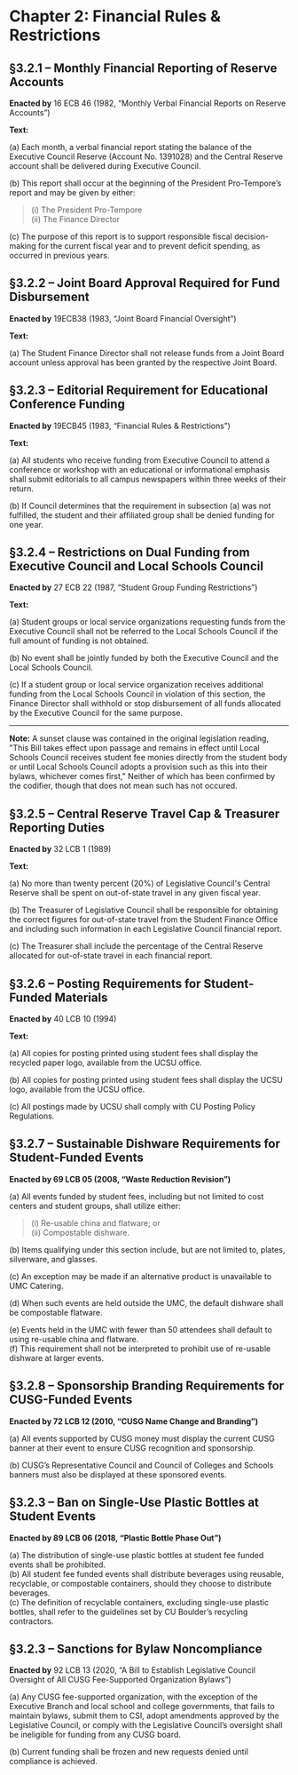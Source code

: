 # Chapter 2: Financial Rules & Restrictions

## §3.2.1 – Monthly Financial Reporting of Reserve Accounts

**Enacted by** 16 ECB 46 (1982, “Monthly Verbal Financial Reports on Reserve Accounts”)

**Text:**

(a) Each month, a verbal financial report stating the balance of the Executive Council Reserve (Account No. 1391028) and the Central Reserve account shall be delivered during Executive Council.

(b) This report shall occur at the beginning of the President Pro-Tempore’s report and may be given by either:  
> (i) The President Pro-Tempore  
> (ii) The Finance Director

(c) The purpose of this report is to support responsible fiscal decision-making for the current fiscal year and to prevent deficit spending, as occurred in previous years.

## §3.2.2 – Joint Board Approval Required for Fund Disbursement

**Enacted by** 19ECB38 (1983, “Joint Board Financial Oversight”)

**Text:**

(a) The Student Finance Director shall not release funds from a Joint Board account unless approval has been granted by the respective Joint Board.

## §3.2.3 – Editorial Requirement for Educational Conference Funding

**Enacted by** 19ECB45 (1983, “Financial Rules & Restrictions”)

**Text:**

(a) All students who receive funding from Executive Council to attend a conference or workshop with an educational or informational emphasis shall submit editorials to all campus newspapers within three weeks of their return.

(b) If Council determines that the requirement in subsection (a) was not fulfilled, the student and their affiliated group shall be denied funding for one year.

## §3.2.4 – Restrictions on Dual Funding from Executive Council and Local Schools Council

**Enacted by** 27 ECB 22 (1987, “Student Group Funding Restrictions”)

**Text:**

(a) Student groups or local service organizations requesting funds from the Executive Council shall not be referred to the Local Schools Council if the full amount of funding is not obtained.  

(b) No event shall be jointly funded by both the Executive Council and the Local Schools Council.  

(c) If a student group or local service organization receives additional funding from the Local Schools Council in violation of this section, the Finance Director shall withhold or stop disbursement of all funds allocated by the Executive Council for the same purpose.

---
**Note:** A sunset clause was contained in the original legislation reading, "This Bill takes effect upon passage and remains in effect until 
Local Schools Council receives student fee monies directly 
from the student body or until Local Schools Council adopts a 
provision such as this into their bylaws, whichever comes first," Neither of which has been confirmed by the codifier, though that does not mean such has not occured.

## §3.2.5 – Central Reserve Travel Cap & Treasurer Reporting Duties

**Enacted by** 32 LCB 1 (1989)

**Text:**

(a) No more than twenty percent (20%) of Legislative Council's Central Reserve shall be spent on out-of-state travel in any given fiscal year.

(b) The Treasurer of Legislative Council shall be responsible for obtaining the correct figures for out-of-state travel from the Student Finance Office and including such information in each Legislative Council financial report.

(c) The Treasurer shall include the percentage of the Central Reserve allocated for out-of-state travel in each financial report.


## §3.2.6 – Posting Requirements for Student-Funded Materials

**Enacted by** 40 LCB 10 (1994)

**Text:**

(a) All copies for posting printed using student fees shall display the recycled paper logo, available from the UCSU office.

(b) All copies for posting printed using student fees shall display the UCSU logo, available from the UCSU office.

(c) All postings made by UCSU shall comply with CU Posting Policy Regulations.


## §3.2.7 – Sustainable Dishware Requirements for Student-Funded Events  
**Enacted by 69 LCB 05 (2008, “Waste Reduction Revision”)**

(a) All events funded by student fees, including but not limited to cost centers and student groups, shall utilize either:  
> (i) Re-usable china and flatware; or  
> (ii) Compostable dishware.  

(b) Items qualifying under this section include, but are not limited to, plates, silverware, and glasses.  

(c) An exception may be made if an alternative product is unavailable to UMC Catering.

(d) When such events are held outside the UMC, the default dishware shall be compostable flatware.

(e) Events held in the UMC with fewer than 50 attendees shall default to using re-usable china and flatware.  
(f) This requirement shall not be interpreted to prohibit use of re-usable dishware at larger events.


## §3.2.8 – Sponsorship Branding Requirements for CUSG-Funded Events 

**Enacted by 72 LCB 12 (2010, “CUSG Name Change and Branding”)**

(a) All events supported by CUSG money must display the current CUSG banner at their event to ensure CUSG recognition and sponsorship.

(b) CUSG’s Representative Council and Council of Colleges and Schools banners must also be displayed at these sponsored events.


## §3.2.3 – Ban on Single-Use Plastic Bottles at Student Events  
**Enacted by 89 LCB 06 (2018, “Plastic Bottle Phase Out”)**

(a) The distribution of single-use plastic bottles at student fee funded events shall be prohibited.  
(b) All student fee funded events shall distribute beverages using reusable, recyclable, or compostable containers, should they choose to distribute beverages.  
(c) The definition of recyclable containers, excluding single-use plastic bottles, shall refer to the guidelines set by CU Boulder’s recycling contractors.


## §3.2.3 – Sanctions for Bylaw Noncompliance  
**Enacted by** 92 LCB 13 (2020, “A Bill to Establish Legislative Council Oversight of All CUSG Fee-Supported Organization Bylaws”)

(a) Any CUSG fee-supported organization, with the exception of the Executive Branch and local school and college governments, that fails to maintain bylaws, submit them to CSI, adopt amendments approved by the Legislative Council, or comply with the Legislative Council’s oversight shall be ineligible for funding from any CUSG board.

(b) Current funding shall be frozen and new requests denied until compliance is achieved.
